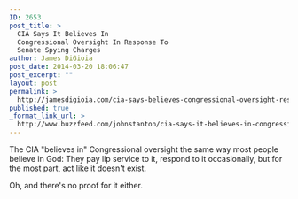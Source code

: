 ```yaml
---
ID: 2653
post_title: >
  CIA Says It Believes In
  Congressional Oversight In Response To
  Senate Spying Charges
author: James DiGioia
post_date: 2014-03-20 18:06:47
post_excerpt: ""
layout: post
permalink: >
  http://jamesdigioia.com/cia-says-believes-congressional-oversight-response-senate-spying-charges/
published: true
_format_link_url: >
  http://www.buzzfeed.com/johnstanton/cia-says-it-believes-in-congressional-oversight-in-response
---
```

The CIA "believes in" Congressional oversight the same way most people believe in God: They pay lip service to it, respond to it occasionally, but for the most part, act like it doesn't exist.

Oh, and there's no proof for it either.